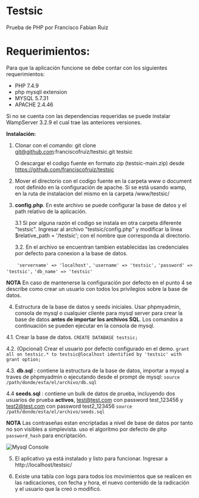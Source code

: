 # Testsic
Prueba de PHP por Francisco Fabian Ruiz

# Requerimientos:
Para que la aplicación funcione se debe contar con los siguientes requerimientos:
- PHP 7.4.9
 - php mysqli extension
- MYSQL 5.7.31
- APACHE 2.4.46

Si no se cuenta con las dependencias requeridas se puede instalar WampServer 3.2.9 el cual trae las anteriores versiones.

**Instalación:**

1. Clonar con el comando:
   git clone git@github.com:franciscofruiz/testsic.git testsic 
   
   O descargar el codigo fuente en formato zip (testsic-main.zip) desde https://github.com/franciscofruiz/testsic

2. Mover el directorio con el codigo fuente en la carpeta www o document root definido en la configuración de apache. 
   Si se está usando wamp, en la ruta de instalacion del mismo en la carpeta /www/testsic/

3. **config.php**. En este archivo se puede configurar la base de datos y el path relativo de la aplicación.

   3.1 Si por alguna razón el codigo se instala en otra carpeta diferente "testsic". Ingresar al archivo "testsic/config.php" y
   modificar la linea $relative_path = '/testsic';  con el nombre que corresponda al directorio.

   3.2. En el archivo se encuentran tambien  establecidas las credenciales por defecto para conexion a la base de datos. 

`    'servername' => 'localhost',`
    `'username' => 'testsic',`
    `'password' => 'testsic',`
    `'db_name' => 'testsic'`

**NOTA** En caso de mantenerse la configuración por defecto en el punto 4 se describe como crear un usuario con todos los privilegios sobre la base de datos.


4. Estructura de la base de datos y seeds iniciales. Usar phpmyadmin, consola de mysql  o cualquier cliente para mysql server para crear la base de datos **antes de importar los archivos SQL**. Los comandos a continuación se pueden ejecutar en la consola de mysql.

  4.1. Crear la base de datos. `CREATE DATABASE testsic;`

  4.2. (Opcional) Crear el usuario por defecto configurado en el demo. `grant all on testsic.* to testsic@localhost identified by 'testsic' with grant option;`

  4.3. **db.sql** : contiene la estructura de la base de datos, importar a mysql a traves de phpmyadmin o ejecutando desde el prompt de mysql:
    `source /path/donde/esta/el/archivo/db.sql`

  4.4 **seeds.sql** : contiene un bulk de datos de prueba, incluyendo dos usuarios de prueba **activos**, test@test.com con password test_123456 y test2@test.com  con password test2_123456
    `source /path/donde/esta/el/archivo/seeds.sql`

**NOTA** Las contraseñas estan encriptadas a nivel de base de datos por tanto no son visibles a simplevista.  uso el algoritmo por defecto de php `password_hash` para encriptación.

![Mysql Console](https://www.faroti.com/mysql-console.png)

5. El aplicativo ya está instalado y listo para funcionar. Ingresar a http://localhost/testsic/

6. Existe una tabla con logs para todos los movimientos que se realicen en las radicaciones, con fecha y hora, el nuevo contenido de la radicación y el usuario que la creó o modificó.